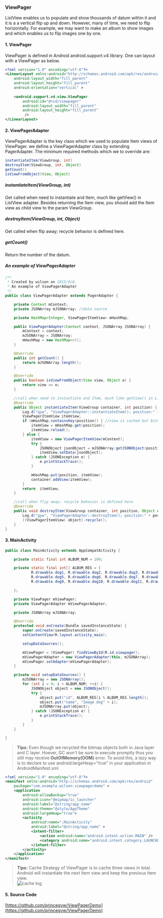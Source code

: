 ### ViewPager
ListView enables us to populate and show thousands of datum within it and it is a a vertical flip up and down. However, many of time, we need to flip horizontally. For example, we may want to make an album to show images and which enables us to flip images one by one.

#### 1. ViewPager
ViewPager is defined in Android android.support.v4 library. One can layout with a ViewPager as below.
```xml
<?xml version="1.0" encoding="utf-8"?>  
<LinearLayout xmlns:android="http://schemas.android.com/apk/res/android"  
    android:layout_width="fill_parent"  
    android:layout_height="fill_parent"  
    android:orientation="vertical" >  
  
    <android.support.v4.view.ViewPager  
        android:id="@+id/viewpager"  
        android:layout_width="fill_parent"  
        android:layout_height="fill_parent"  
         />  
</LinearLayout>  
```

#### 2. ViewPagerAdapter
ViewPagerAdapter is the key class which we used to populate Item views of ViewPager. we define a ViewPagerAdapter class by extending PagerAdapter. The minimum required methods which we to override are:
```java
instantiateItem(ViewGroup, int)
destroyItem(ViewGroup, int, Object)
getCount()
isViewFromObject(View, Object)
```

##### instantiateItem(ViewGroup, int)
Get called when need to instantiate and Item, much like getView() in ListView adapter.
Besides returning the Item view, you should add the Item view as child view to the param ViewGroup.

##### destroyItem(ViewGroup, int, Object)
Get called when flip away; recycle behavior is defined here.

##### getCount()
Return the number of the datum.

##### An example of ViewPagerAdapter
```java
/**
 * Created by wilson on 2015/9/6.
 * An example of ViewPagerAdapter
 */
public class ViewPagerAdapter extends PagerAdapter {

    private Context mContext;
    private JSONArray mJSONArray; //data source

    private HashMap<Integer, ViewPagerItemView> mHashMap;

    public ViewPagerAdapter(Context context, JSONArray JSONArray) {
        mContext = context;
        mJSONArray = JSONArray;
        mHashMap = new HashMap<>();
    }

    @Override
    public int getCount() {
        return mJSONArray.length();
    }

    @Override
    public boolean isViewFromObject(View view, Object o) {
        return view == o;
    }

    //call when need to instantiate and Item, much like getView() in ListView adapter
    @Override
    public Object instantiateItem(ViewGroup container, int position) {
        Log.d("gyw", "ViewPagerAdapter::instantiateItem(); position:" + position);
        ViewPagerItemView itemView;
        if (mHashMap.containsKey(position)) { //view is cached but bitmap maybe recycled
            itemView = mHashMap.get(position);
            itemView.reload();
        } else {
            itemView = new ViewPagerItemView(mContext);
            try {
                JSONObject jsonObject = mJSONArray.getJSONObject(position);
                itemView.setData(jsonObject);
            } catch (JSONException e) {
                e.printStackTrace();
            }

            mHashMap.put(position, itemView);
            container.addView(itemView);
        }
        return  itemView;
    }

    //call when flip away; recycle behavior is defined here
    @Override
    public void destroyItem(ViewGroup container, int position, Object object) {
        Log.d("gyw", "ViewPagerAdapter::destroyItem(); position:" + position);
        ((ViewPagerItemView) object).recycle();
    }
}
```
#### 3. MainActivity
```java
public class MainActivity extends AppCompatActivity {

    private static final int ALBUM_NUM = 100;

    private static final int[] ALBUM_RES = {
            R.drawable.dog1, R.drawable.dog2, R.drawable.dog3, R.drawable.dog4,
            R.drawable.dog5, R.drawable.dog6, R.drawable.dog7, R.drawable.dog8,
            R.drawable.dog9, R.drawable.dog10, R.drawable.dog11, R.drawable.dog12,

    };

    private ViewPager mViewPager;
    private ViewPagerAdapter mViewPagerAdapter;

    private JSONArray mJSONArray;

    @Override
    protected void onCreate(Bundle savedInstanceState) {
        super.onCreate(savedInstanceState);
        setContentView(R.layout.activity_main);

        setupDataSources();

        mViewPager = (ViewPager) findViewById(R.id.viewpager);
        mViewPagerAdapter = new ViewPagerAdapter(this, mJSONArray);
        mViewPager.setAdapter(mViewPagerAdapter);
    }

    private void setupDataSources() {
        mJSONArray = new JSONArray();
        for (int i = 0; i < ALBUM_NUM; ++i) {
            JSONObject object = new JSONObject();
            try {
                object.put("id", ALBUM_RES[i % ALBUM_RES.length]);
                object.put("name", "Image dog" + i);
                mJSONArray.put(object);
            } catch (JSONException e) {
                e.printStackTrace();
            }
        }
    }

}
```

>**Tips:** Even though we recycled the bitmap objects both in Java layer and C layer. Hoever, GC won't be sure to execute promptly thus you still may receive **OutOfMemory(OOM)** error. To avoid this, a lazy way is to declare to use android:largeHeap="true" in your application in AndroidManifest.xml  
```xml
<?xml version="1.0" encoding="utf-8"?>
<manifest xmlns:android="http://schemas.android.com/apk/res/android"
    package="com.example.wilson.viewpagerdemo" >
    <application
        android:allowBackup="true"
        android:icon="@mipmap/ic_launcher"
        android:label="@string/app_name"
        android:theme="@style/AppTheme"
        android:largeHeap="true">
        <activity
            android:name=".MainActivity"
            android:label="@string/app_name" >
            <intent-filter>
                <action android:name="android.intent.action.MAIN" />
                <category android:name="android.intent.category.LAUNCHER" />
            </intent-filter>
        </activity>
    </application>
</manifest>
```      

>**Tips:** Cache Strategy of ViewPager is to cache three views in total. Android will instantiate the next Item view and keep the previous Item view.  
![cache log](https://lh3.googleusercontent.com/-phu3l9sA4CM/Veu6gqzv5VI/AAAAAAAAA6I/zAipbswngBM/s520-Ic42/adapter_cache.png)

#### 5. Source Code
[https://github.com/princegyw/ViewPagerDemo](https://github.com/princegyw/ViewPagerDemo)

 
